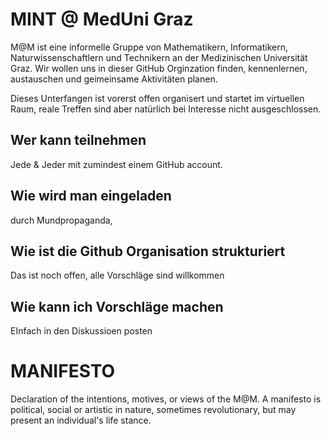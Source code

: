 # MINT @ MedUni Graz

M@M ist eine informelle Gruppe von Mathematikern, Informatikern, Naturwissenschaftlern und Technikern an der Medizinischen Universität Graz. Wir wollen uns in dieser GitHub Orginzation finden, kennenlernen, austauschen und geimeinsame Aktivitäten planen. 

Dieses Unterfangen ist vorerst offen organisert und startet im virtuellen Raum, reale Treffen sind aber natürlich bei Interesse nicht ausgeschlossen. 

## Wer kann teilnehmen
Jede & Jeder mit zumindest einem GitHub account.  

## Wie wird man eingeladen
durch Mundpropaganda, 

## Wie ist die Github Organisation strukturiert

Das ist noch offen, alle Vorschläge sind willkommen

## Wie kann ich Vorschläge machen

EInfach in den Diskussioen posten

# MANIFESTO

Declaration of the intentions, motives, or views of the M@M. A manifesto is political, social or artistic in nature, sometimes revolutionary, but may present an individual's life stance. 
